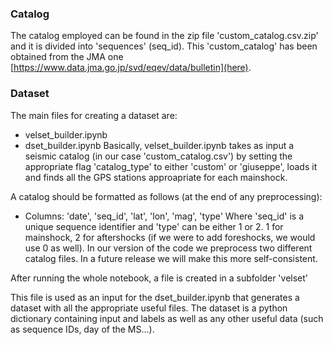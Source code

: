 ### Catalog
The catalog employed can be found in the zip file 'custom_catalog.csv.zip' and it is divided into 'sequences' (seq_id). This 'custom_catalog' has been obtained from the JMA one [https://www.data.jma.go.jp/svd/eqev/data/bulletin](here).

### Dataset
The main files for creating a dataset are:
- velset_builder.ipynb
- dset_builder.ipynb
Basically, velset_builder.ipynb takes as input a seismic catalog (in our case 'custom_catalog.csv') by setting the appropriate flag 'catalog_type' to either 'custom' or 'giuseppe', loads it and finds all the GPS stations approapriate for each mainshock.

A catalog should be formatted as follows (at the end of any preprocessing):
- Columns: 'date', 'seq_id', 'lat', 'lon', 'mag', 'type'
Where 'seq_id' is a unique sequence identifier and 'type' can be either 1 or 2. 1 for mainshock, 2 for aftershocks (if we were to add foreshocks, we would use 0 as well).
In our version of the code we preprocess two different catalog files. In a future release we will make this more self-consistent.

After running the whole notebook, a file is created in a subfolder 'velset'

This file is used as an input for the dset_builder.ipynb that generates a dataset with all the appropriate useful files.
The dataset is a python dictionary containing input and labels as well as any other useful data (such as sequence IDs, day of the MS...).
